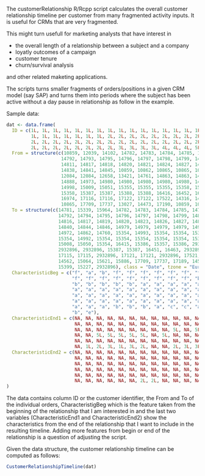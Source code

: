 The customerRelationship R/Rcpp script calculates the overall customer relationship timeline per customer from many 
fragmented activity inputs. It is useful for CRMs that are very fragmented.

This might turn usefull for marketing analysts that have interest in 
 - the overall length of a relationship between a subject and a company
 - loyatly outcomes of a campaign
 - customer tenure
 - churn/survival analysis
 
 and other related maketing applications.
 

The scripts turns smaller fragments of orders/positions in a given CRM model (say SAP) and turns them into periods where the 
subject has been active without a day pause in relationship as follow in the example.

Sample data:

```R
dat <- data.frame(
  ID = c(1L, 1L, 1L, 1L, 1L, 1L, 1L, 1L, 1L, 1L, 1L, 1L, 1L, 1L, 1L, 1L, 1L, 1L, 1L, 1L, 1L, 1L, 1L, 1L, 1L, 1L, 
         1L, 1L, 1L, 1L, 1L, 1L, 1L, 2L, 2L, 2L, 2L, 2L, 2L, 2L, 2L, 2L, 2L, 2L, 2L, 2L, 2L, 2L, 2L, 2L, 2L, 2L, 
         2L, 2L, 2L, 2L, 2L, 2L, 2L, 2L, 2L, 2L, 2L, 2L, 2L, 2L, 2L, 2L, 2L, 2L, 2L, 2L, 2L, 2L, 2L, 2L, 2L, 2L, 
         2L, 2L, 2L, 2L, 2L, 2L, 2L, 2L, 3L, 3L, 3L, 3L, 4L, 4L, 4L, 5L, 5L, 5L, 6L, 7L, 7L, 7L),
  From = structure(c(10859, 12039, 14102, 14782, 14783, 14784, 14785, 14786, 14789, 14791, 
                    14792, 14793, 14795, 14796, 14797, 14798, 14799, 14800, 14803, 14807, 
                    14811, 14817, 14818, 14820, 14821, 14824, 14827, 14828, 14834, 14835, 
                    14838, 14841, 14845, 10859, 10862, 10865, 10865, 10865, 12084, 12084, 
                    12084, 12084, 12658, 13421, 14761, 14863, 14863, 14863, 14863, 14863, 
                    14888, 14973, 14980, 14980, 14980, 14980, 14980, 14980, 14993, 14994, 
                    14998, 15009, 15051, 15355, 15355, 15355, 15358, 15358, 15358, 15358, 
                    15358, 15387, 15387, 15388, 15388, 16416, 16452, 16464, 16478, 16478, 
                    16974, 17116, 17116, 17122, 17122, 17522, 14316, 14471, 14563, 15608, 
                    10865, 17709, 17737, 13027, 14473, 17190, 10859, 10865, 15219, 16736), class = "Date", tzone = "Europe/Berlin"),
  To = structure(c(14781, 15339, 15964, 14782, 14783, 14784, 14785, 14788, 14790, 14791, 
                   14792, 14794, 14795, 14796, 14797, 14798, 14799, 14802, 14806, 14810, 
                   14816, 14817, 14819, 14820, 14823, 14826, 14827, 14833, 14834, 14837, 
                   14840, 14844, 14846, 14979, 14979, 14979, 14979, 14979, 14979, 15354, 
                   14972, 14862, 14760, 15354, 14993, 15354, 15354, 15354, 15354, 15354, 
                   15354, 14992, 15354, 15354, 15354, 15354, 15354, 15354, 14997, 15354, 
                   15008, 15050, 15354, 16415, 15386, 15357, 15386, 2932896, 16973, 
                   2932896, 2932896, 15387, 15387, 16451, 16463, 2932896, 16477, 16477, 
                   17115, 17115, 2932896, 17121, 17121, 2932896, 17521, 2932896, 14329, 
                   14562, 15064, 15621, 15886, 17709, 17737, 17189, 14533, 17256, 15430, 
                   15399, 15227, 2932896), class = "Date", tzone = "Europe/Berlin"),
  CharacteristicBeg = c("f", "a", "b", "f", "f", "f", "f", "f", "f", "f", "f", "f", "f", "f", 
                        "f", "f", "f", "f", "f", "f", "f", "f", "f", "b", "b", "b", "b", "b", 
                        "b", "b", "b", "b", "b", "a", "a", "a", "a", "a", "a", "a", "a", "a", 
                        "a", "a", "a", "a", "a", "a", "a", "a", "a", "a", "a", "a", "a", "a", 
                        "a", "a", "a", "a", "a", "a", "a", "a", "a", "a", "a", "a", "a", "a", 
                        "a", "a", "a", "a", "a", "a", "a", "a", "a", "a", "a", "a", "a", "a", 
                        "a", "a", "a", "b", "b", "b", "a", "c", "c", "a", "d", "a", "a", "a", 
                        "b", "e"),
  CharacteristicEnd1 = c(NA, NA, NA, NA, NA, NA, NA, NA, NA, NA, NA, NA, NA, NA, NA, NA, NA, 
                         NA, NA, NA, NA, NA, NA, NA, NA, NA, NA, NA, NA, NA, NA, NA, NA, NA, 
                         NA, NA, NA, NA, NA, NA, NA, NA, NA, 5L, NA, 5L, 5L, 5L, 5L, 5L, 5L,
                         NA, NA, 5L, 5L, 5L, 5L, 5L, NA, 5L, NA, NA, NA, NA, NA, NA, NA, NA, 
                         NA, NA, NA, NA, NA, NA, NA, NA, NA, NA, NA, NA, NA, NA, NA, NA, NA, 
                         NA, 1L, 2L, 3L, 1L, 3L, 2L, NA, NA, 2L, 3L, 3L, 6L, 1L, NA), 
  CharacteristicEnd2 = c(NA, NA, NA, NA, NA, NA, NA, NA, NA, NA, NA, NA, NA, NA, NA, NA, NA, 
                         NA, NA, NA, NA, NA, NA, NA, NA, NA, NA, NA, NA, NA, NA, NA, NA, NA, 
                         NA, NA, NA, NA, NA, NA, NA, NA, NA, NA, NA, NA, NA, NA, NA, NA, NA, 
                         NA, NA, NA, NA, NA, NA, NA, NA, NA, NA, NA, NA, NA, NA, NA, NA, NA, 
                         NA, NA, NA, NA, NA, NA, NA, NA, NA, NA, NA, NA, NA, NA, NA, NA, NA, 
                         NA, NA, NA, NA, NA, NA, 2L, 2L, NA, NA, NA, NA, NA, NA, NA)
)
```
The data contains column ID or the customer identifier, the From and To of the individual orders, CharacteristigBeg which is 
the feature taken from the beginning of the relationship that I am interested in and the last two variables (CharacteristicEnd1 and 
CharacteristicEnd2) show the characteristics from the end of the relationship that I want to include in the resulting timeline. 
Adding more features from begin or end of the relationship is a question of adjusting the script. 

Given the data structure, the customer relationship timeline can be computed as follows:
```R
CustomerRelationshipTimeline(dat)
```


